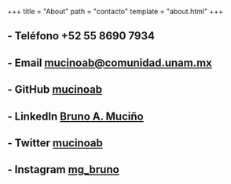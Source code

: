 +++
title = "About"
path = "contacto"
template = "about.html"
+++

## - Teléfono +52 55 8690 7934

## - Email [mucinoab@comunidad.unam.mx](mailto:mucinoab@comunidad.unam.mx)

## - GitHub [mucinoab](https://github.com/mucinoab) 

## - LinkedIn [Bruno A. Muciño](https://www.linkedin.com/in/bruno-a-muci%C3%B1o-87774a1a8/) 

## - Twitter [mucinoab](https://twitter.com/mucinoab/likes)

## - Instagram [mg_bruno](https://www.instagram.com/mg_bruno/)
